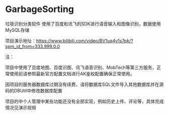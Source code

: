 # GarbageSorting
垃圾识别分类软件
使用了百度和讯飞的SDK进行语音输入和图像识别，数据使用MySQL存储

项目演示地址：https://www.bilibili.com/video/BV1uq4y1s7pk/?spm_id_from=333.999.0.0

注：

项目中使用了百度地图、百度识图、讯飞语音识别、MobTech等第三方服务，正常使用前请参照最新官方配置文档进行AK鉴权配置确保正常使用。

因项目的服务器数据库过期没有续费，请将数据库SQL文件导入其他数据库并在源码的DBUtil中修改数据库配置

项目的中个人管理中某些功能还没有全部实现，例如历史上传、评论等，具体完成情况见演示视频

